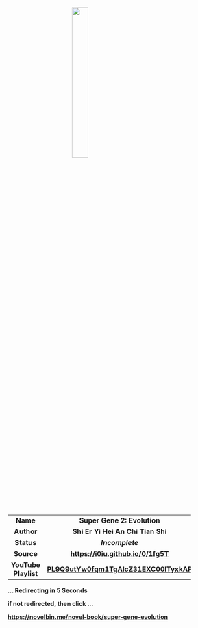
<meta charset="UTF-8">
<meta name="viewport" content="width=device-width, initial-scale=1.0">
<meta http-equiv="refresh" content="5;url=https://novelbin.me/novel-book/super-gene-evolution">

<div style='margin: auto; width: 85%; padding: 10px;'>

<img src="../.image/sg2:e.jpg " style='display: block; margin: auto; width: 30%;'>

| | |
| :---: | :---: |
| **Name** | **Super Gene 2: Evolution** |
| **Author** | **Shi Er Yi Hei An Chi Tian Shi** |
| **Status** | ***Incomplete*** |
| **Source** | **https://i0iu.github.io/0/1fg5T** |
| **YouTube Playlist** | [**PL9Q9utYw0fqm1TgAlcZ31EXC00lTyxkAP**](https://www.youtube.com/playlist?list=PL9Q9utYw0fqm1TgAlcZ31EXC00lTyxkAP) |


**... Redirecting in 5 Seconds**

**if not redirected, then click ...**

**https://novelbin.me/novel-book/super-gene-evolution**

</div>